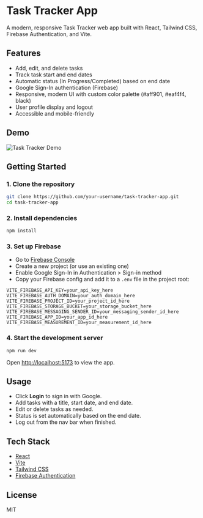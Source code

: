 # Task Tracker App

A modern, responsive Task Tracker web app built with React, Tailwind CSS, Firebase Authentication, and Vite.

## Features

- Add, edit, and delete tasks
- Track task start and end dates
- Automatic status (In Progress/Completed) based on end date
- Google Sign-In authentication (Firebase)
- Responsive, modern UI with custom color palette (#aff901, #eaf4f4, black)
- User profile display and logout
- Accessible and mobile-friendly

## Demo

![Task Tracker Demo](demo-screenshot.png)

## Getting Started

### 1. Clone the repository
```bash
git clone https://github.com/your-username/task-tracker-app.git
cd task-tracker-app
```

### 2. Install dependencies
```bash
npm install
```

### 3. Set up Firebase
- Go to [Firebase Console](https://console.firebase.google.com/)
- Create a new project (or use an existing one)
- Enable Google Sign-In in Authentication > Sign-in method
- Copy your Firebase config and add it to a `.env` file in the project root:

```
VITE_FIREBASE_API_KEY=your_api_key_here
VITE_FIREBASE_AUTH_DOMAIN=your_auth_domain_here
VITE_FIREBASE_PROJECT_ID=your_project_id_here
VITE_FIREBASE_STORAGE_BUCKET=your_storage_bucket_here
VITE_FIREBASE_MESSAGING_SENDER_ID=your_messaging_sender_id_here
VITE_FIREBASE_APP_ID=your_app_id_here
VITE_FIREBASE_MEASUREMENT_ID=your_measurement_id_here
```

### 4. Start the development server
```bash
npm run dev
```

Open [http://localhost:5173](http://localhost:5173) to view the app.

## Usage
- Click **Login** to sign in with Google.
- Add tasks with a title, start date, and end date.
- Edit or delete tasks as needed.
- Status is set automatically based on the end date.
- Log out from the nav bar when finished.

## Tech Stack
- [React](https://react.dev/)
- [Vite](https://vitejs.dev/)
- [Tailwind CSS](https://tailwindcss.com/)
- [Firebase Authentication](https://firebase.google.com/docs/auth)

## License

MIT
